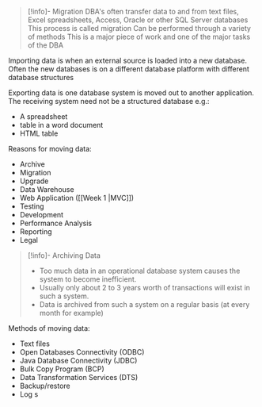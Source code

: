 
>[!info]- Migration
>DBA's often transfer data to and from text files, Excel spreadsheets, Access, Oracle or other SQL Server databases
>This process is called migration
>Can be performed through a variety of methods
>This is a major piece of work and one of the major tasks of the DBA

Importing data is when an external source is loaded into a new database. Often the new databases is on a different database platform with different database structures

Exporting data is one database system is moved out to another application. The receiving system need not be a structured database e.g.:
- A spreadsheet
- table in a word document
- HTML table

Reasons for moving data:
- Archive
- Migration
- Upgrade
- Data Warehouse
- Web Application ([[Week 1 |MVC]])
- Testing
- Development
- Performance Analysis
- Reporting
- Legal

>[!info]- Archiving Data
>- Too much data in an operational database system causes the system to become inefficient.
>- Usually only about 2 to 3 years worth of transactions will exist in such a system.
>- Data is archived from such a system on a regular basis (at every month for example)

Methods of moving data:
- Text files
- Open Databases Connectivity (ODBC)
- Java Database Connectivity (JDBC)
- Bulk Copy Program (BCP)
- Data Transformation Services (DTS)
- Backup/restore
- Log s


